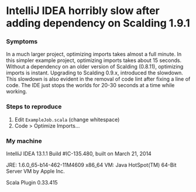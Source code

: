 IntelliJ IDEA horribly slow after adding dependency on Scalding 1.9.1
=============

### Symptoms

In a much larger project, optimizing imports takes almost a full minute. In this simpler example project, optimizing imports takes about 15 seconds. Without a dependency on an older version of Scalding (0.8.11), optimizing imports is instant. Upgrading to Scalding 0.9.x, introduced the slowdown. This slowdown is also evident in the removal of code lint after fixing a line of code. The IDE just stops the worlds for 20-30 seconds at a time while working.

### Steps to reproduce

1. Edit `ExampleJob.scala` (change whitespace)
2. Code > Optimize Imports...

### My machine

IntelliJ IDEA 13.1.1
Build #IC-135.480, built on March 21, 2014

JRE: 1.6.0_65-b14-462-11M4609 x86_64
VM: Java HotSpot(TM) 64-Bit Server VM by Apple Inc.

Scala Plugin 0.33.415
